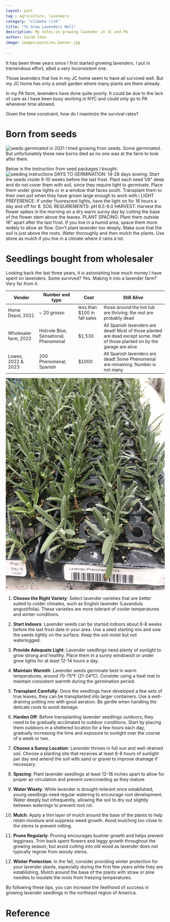 ```yaml
---
layout: post
tag : agriculture, lavenders
category: "climate risk"
title: "To Grow Lavenders Well"
description: My notes on growing lavender in JC and PA
author: Sarah Chen
image: images/posts/eu_banner.jpg

---
```


It has been three years since I first started growing lavenders.  I put in tremendous effort, albet a very inconsistent one.  

Those lavenders that live in my JC home seem to have all survived well. But my JC home has only a small garden where many plants are there already.   

In my PA farm, lavenders have done quite poorly.  It could be due to the lack of care as I have been busy working in NYC and could only go to PA whenever time allowed.   

Given the time constraint, how do I maximize the survival rates? 

# Born from seeds

![seeds germinated in 2021](../images/posts/IMG_5648.jpg)
I tried growing from seeds.  Some germinated.  But unfortunately these new borns died as no one was at the farm to look after them.  

Below is the instruction from seed packages I bought: 
![seeding instructions](../images/posts/IMG_5711.jpg)
DAYS TO GERMINATION: 14-28 days sowing: Start the seeds inside 6-10 weeks before the last frost. Plant each seed 1/8" deep and do not cover them with soil, since they require light to germinate. Place them under grow lights or in a window that faces south. Transplant them to their own pot when they have grown large enough to work with.i LIGHT PREFERENCE: If under fluorescent lights, have the light on for 16 hours a day and off for 8. SOIL REQUIREMENTS: pH 6.5-8.0 HARVEST: Harvest the flower spikes in the morning on a dry warm sunny day by cutting the base of the flower stem above the leaves. PLANT SPACING: Plant them outside 18" apart after the last frost. If you live in a humid area, space them more widely to allow air flow. Don't plant lavender too deeply. Make sure that the soil is just above the roots. Water thoroughly and then mulch the plants. Use stone as mulch if you live in a climate where it rains a lot. 


# Seedlings bought from wholesaler

Looking back the last three years, it is astonishing how much money I have spent on lavenders.  Some survived?  Yes.  Making it into a lavender farm?  Very far from it. 

Vender | Number and type | Cost | Still Alive
---------|----------|---------|---------
 Home Depot, 2021 | ~ 20 grosso |  less than $100 in fall sales | those around the hot tub are thriving; the rest are probably dead
 Wholesaler farm, 2022 | Hidcote Blue, Sensational, Phenomenal | $1,530 | All Spanish lavenders are dead! Most of those planted are dead except some.  Half of those planted on by the garage are alive
 Lowes, 2022 & 2023 | 200 Phenomenal, Spanish | $1000 | All Spanish lavenders are dead!  Some Phenomenal are remaining.  Number is not many

![seedlings I bought in 2022](../images/posts/IMG_8165.jpg)

1. **Choose the Right Variety**: Select lavender varieties that are better suited to colder climates, such as English lavender (Lavandula angustifolia). These varieties are more tolerant of cooler temperatures and winter conditions.

2. **Start Indoors**: Lavender seeds can be started indoors about 6-8 weeks before the last frost date in your area. Use a seed starting mix and sow the seeds lightly on the surface. Keep the soil moist but not waterlogged.

3. **Provide Adequate Light**: Lavender seedlings need plenty of sunlight to grow strong and healthy. Place them in a sunny windowsill or under grow lights for at least 12-14 hours a day.

4. **Maintain Warmth**: Lavender seeds germinate best in warm temperatures, around 70-75°F (21-24°C). Consider using a heat mat to maintain consistent warmth during the germination period.

5. **Transplant Carefully**: Once the seedlings have developed a few sets of true leaves, they can be transplanted into larger containers. Use a well-draining potting mix with good aeration. Be gentle when handling the delicate roots to avoid damage.

6. **Harden Off**: Before transplanting lavender seedlings outdoors, they need to be gradually acclimated to outdoor conditions. Start by placing them outdoors in a sheltered location for a few hours each day, gradually increasing the time and exposure to sunlight over the course of a week or two.

7. **Choose a Sunny Location**: Lavender thrives in full sun and well-drained soil. Choose a planting site that receives at least 6-8 hours of sunlight per day and amend the soil with sand or gravel to improve drainage if necessary.

8. **Spacing**: Plant lavender seedlings at least 12-18 inches apart to allow for proper air circulation and prevent overcrowding as they mature.

9. **Water Wisely**: While lavender is drought-tolerant once established, young seedlings need regular watering to encourage root development. Water deeply but infrequently, allowing the soil to dry out slightly between waterings to prevent root rot.

10. **Mulch**: Apply a thin layer of mulch around the base of the plants to help retain moisture and suppress weed growth. Avoid mulching too close to the stems to prevent rotting.

11. **Prune Regularly**: Pruning encourages bushier growth and helps prevent legginess. Trim back spent flowers and leggy growth throughout the growing season, but avoid cutting into old wood as lavender does not typically regrow from woody stems.

12. **Winter Protection**: In the fall, consider providing winter protection for your lavender plants, especially during the first few years while they are establishing. Mulch around the base of the plants with straw or pine needles to insulate the roots from freezing temperatures.

By following these tips, you can increase the likelihood of success in growing lavender seedlings in the northeast region of America.

# Reference
